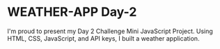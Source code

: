 # WEATHER-APP Day-2

I'm proud to present my Day 2 Challenge Mini JavaScript Project. Using HTML, CSS, JavaScript, and API keys, I built a weather application.

